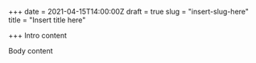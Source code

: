 +++
date = 2021-04-15T14:00:00Z
draft = true
slug = "insert-slug-here"
title = "Insert title here"

+++
Intro content

<!--more-->

Body content